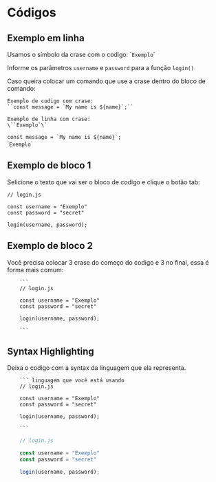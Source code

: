 # Códigos

## Exemplo em linha

Usamos o símbolo da crase com o codigo: \``Exemplo`\`

Informe os parâmetros `username` e `password` para a função `login()`

Caso queira colocar um comando que use a crase dentro do bloco de comando:

    Exemplo de codigo com crase:
    ``const message = `My name is ${name}`;``

    Exemplo de linha com crase:
    \``Exemplo`\`

``const message = `My name is ${name}`;``  
\``Exemplo`\`

## Exemplo de bloco 1

Selicione o texto que vai ser o bloco de codigo e clique o botão tab:

    // login.js

    const username = "Exemplo"
    const password = "secret"

    login(username, password);

## Exemplo de bloco 2

Você precisa colocar 3 crase do começo do codigo e 3 no final, essa é forma mais comum:

```
    ```
    // login.js

    const username = "Exemplo"
    const password = "secret"

    login(username, password);

    ```
```

## Syntax Highlighting

Deixa o codigo com a syntax da linguagem que ela representa.

```
    ``` linguagem que você está usando
    // login.js

    const username = "Exemplo"
    const password = "secret"

    login(username, password);

    ```
```

```javascript
    // login.js

    const username = "Exemplo"
    const password = "secret"

    login(username, password);

```
